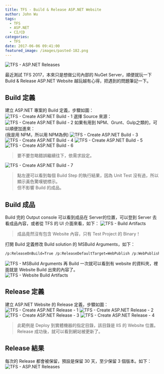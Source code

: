 ```yaml
---
title: TFS - Build & Release ASP.NET Website
author: John Wu
tags:
  - TFS
  - ASP.NET
  - CI/CD
categories:
  - TFS
date: 2017-06-06 09:41:00
featured_image: /images/pasted-182.png
---
```

![TFS - ASP.NET Releases](/images/pasted-182.png)

最近測試 TFS 2017，本來只是想做公司內部的 NuGet Server，順便就玩一下 Build & Release ASP.NET Website 越玩越有心得，把遇到的問題筆記一下。  

<!-- more -->

## Build 定義

建立 ASP.NET 專案的 Build 定義，步驟如圖：  
![TFS - Create ASP.NET Build - 1](/images/pasted-141.png)
選擇 Source 來源：
![TFS - Create ASP.NET Build - 2](/images/pasted-169.png)
如果有用到 NPM、Grunt、Gulp之類的，可以順便加進來：  
(我是用 NPM，所以用 NPM為例)
![TFS - Create ASP.NET Build - 3](/images/pasted-170.png)
![TFS - Create ASP.NET Build - 4](/images/pasted-171.png)
![TFS - Create ASP.NET Build - 5](/images/pasted-172.png)
![TFS - Create ASP.NET Build - 6](/images/pasted-173.png)
> 要不要忽略錯誤繼續往下，依需求設定。  

![TFS - Create ASP.NET Build - 7](/images/pasted-174.png)
> 點左邊可以看到每個 Build Step 的執行結果，因為 Unit Test 沒有過，所以顯示黃色驚嘆號標示。  
> 但不影響 Build 的成品。

## Build 成品

Build 完的 Output console 可以看到成品在 Server的位置，可以登到 Server 去看成品內容，或者從 TFS 的 UI 介面來看，如下：
![TFS - Build Artifacts](/images/pasted-175.png)
> 成品竟然沒有包含 Website 內容，只有 Test Project 的 Binary！  

打開 Build 定義修改 Build solution 的 MSBuild Arguments，如下：
```bash
/p:ReleaseOnBuild=True /p:ReleaseDefaultTarget=WebPublish /p:WebPublishMethod=FileSystem /p:DeleteExistingFiles=True /p:publishUrl=$(build.artifactstagingdirectory)\website
```
![TFS - MSBuild Arguments](/images/pasted-176.png)
再 Build 一次就可以看到有 website 的資料夾，裡面就是 Website Build 出來的內容了。  
![TFS - Website Build Artifacts](/images/pasted-177.png)

## Release 定義

建立 ASP.NET Website 的 Release 定義，步驟如圖：  
![TFS - Create ASP.NET Release - 1](/images/pasted-178.png)
![TFS - Create ASP.NET Release - 2](/images/pasted-179.png)
![TFS - Create ASP.NET Release - 3](/images/pasted-180.png)
![TFS - Create ASP.NET Release - 4](/images/pasted-181.png)
> 此範例是 Deploy 到實體機器的指定目錄，該目錄是 IIS 的 Website 位置。  
> Release 成功後，就可以看到網站被更新了。

## Release 結果

每次的 Release 都會被保留，預設是保留 30 天，至少保留 3 個版本。如下：
![TFS - ASP.NET Releases](/images/pasted-182.png)

